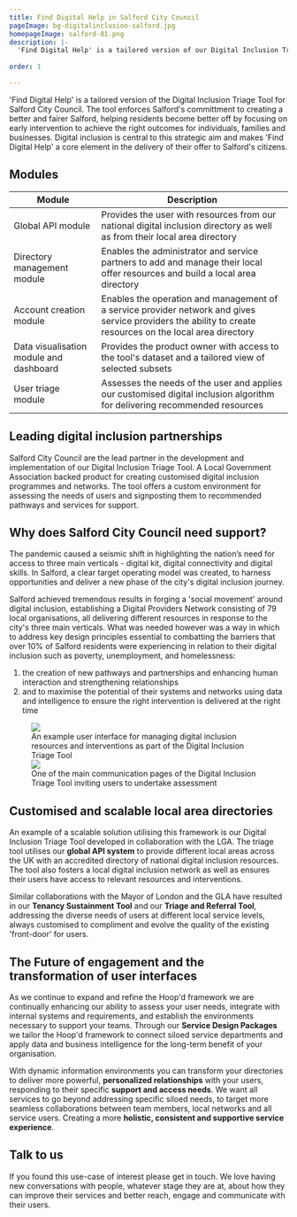 ```yaml
---
title: Find Digital Help in Salford City Council
pageImage: bg-digitalinclusion-salford.jpg
homepageImage: salford-01.png
description: |-
  'Find Digital Help' is a tailored version of our Digital Inclusion Triage Tool. The tool delivers early intervention for Salford's residents and is supporting the city in adopting a more holistic, place-based approach to digital inclusion, redefining how their local services work together. 
  
order: 1

---
```

'Find Digital Help' is a tailored version of the Digital Inclusion Triage Tool for Salford City Council. The tool enforces Salford's committment to creating a better and fairer Salford, helping residents become better off by focusing on early intervention to achieve the right outcomes for individuals, families and businesses. Digital inclusion is central to this strategic aim and makes 'Find Digital Help' a core element in the delivery of their offer to Salford's citizens.  

<section>
  <h2>Modules</h2>
  <table>
    <thead>
      <tr>
<th>Module</th>
        <th>Description</th>
      </tr>
    </thead>
    <tbody>
      <tr>
        <td>Global API module</td>
        <td>Provides the user with resources from our national digital inclusion directory as well as from their local area directory</td>
      </tr>
      <tr>
        <td>Directory management module</td>
        <td>Enables the administrator and service partners to add and manage their local offer resources and build a local area directory</td>
      </tr>
      <tr>
        <td>Account creation module</td>
        <td>Enables the operation and management of a service provider network and gives service providers the ability to create resources on the local area directory </td>
      </tr>
      <tr>
        <td>Data visualisation module and dashboard</td>
        <td>Provides the product owner with access to the tool's dataset and a tailored view of selected subsets</td>
      </tr>
      <tr>
        <td>User triage module</td>
        <td>Assesses the needs of the user and applies our customised digital inclusion algorithm for delivering recommended resources</td>
      </tr>
    </tbody>
  </table>
</section>
          
Leading digital inclusion partnerships
---------------------------------------------------------------------------------------------------------------------------------
Salford City Council are the lead partner in the development and implementation of our Digital Inclusion Triage Tool. A Local Government Association backed product for creating customised digital inclusion programmes and networks. The tool offers a custom environment for assessing the needs of users and signposting them to recommended pathways and services for support. 

Why does Salford City Council need support?
---------------------------------------------------------------------------------------------------------------------------------

The pandemic caused a seismic shift in highlighting the nation’s need for access to three main verticals - digital kit, digital connectivity and digital skills. In Salford, a clear target operating model was created, to harness opportunities and deliver a new phase of the city's digital inclusion journey. 

Salford achieved tremendous results in forging a 'social movement' around digital inclusion, establishing a Digital Providers Network consisting of 79 local organisations, all delivering different resources in response to the city's three main verticals. What was needed however was a way in which to address key design principles essential to combatting the barriers that over 10% of Salford residents were experiencing in relation to their digital inclusion such as poverty, unemployment, and homelessness:

1. the creation of new pathways and partnerships and enhancing human interaction and strengthening relationships
2. and to maximise the potential of their systems and networks using data and intelligence to ensure the right intervention is delivered at the right time

 <figure>
  <img src="{{ '/static/images/use-cases/dynamicinfoenvironments_02.png' | url }}" />
  <figcaption>
    An example user interface for managing digital inclusion resources and interventions as part of the Digital Inclusion Triage Tool
  </figcaption>
   <img src="{{ '/static/images/use-cases/dynamicinfoenvironments_01.png' | url }}" />
  <figcaption>
    One of the main communication pages of the Digital Inclusion Triage Tool inviting users to undertake assessment
  </figcaption>
</figure>

Customised and scalable local area directories
---------------------------------------------------------------------------------------------------------------------------------

An example of a scalable solution utilising this framework is our Digital Inclusion Triage Tool developed in collaboration with the LGA. The triage tool utilises our **global API system** to provide different local areas across the UK with an accredited directory of national digital inclusion resources. The tool also fosters a local digital inclusion network as well as ensures their users have access to relevant resources and interventions. 

Similar collaborations with the Mayor of London and the GLA have resulted in our **Tenancy Sustainment Tool** and our **Triage and Referral Tool**, addressing the diverse needs of users at different local service levels, always customised to compliment and evolve the quality of the existing 'front-door' for users. 

The Future of engagement and the transformation of user interfaces
---------------------------------------------------------------------------------------------------------------------------------
As we continue to expand and refine the Hoop'd framework we are continually enhancing our ability to assess your user needs, integrate with internal systems and requirements, and establish the environments necessary to support your teams. Through our **Service Design Packages** we tailor the Hoop'd framework to connect siloed service departments and apply data and business intelligence for the long-term benefit of your organisation.

With dynamic information environments you can transform your directories to deliver more powerful, **personalized relationships** with your users, responding to their specific **support and access needs**. We want all services to go beyond addressing specific siloed needs, to target more seamless collaborations between team members, local networks and all service users. Creating a more **holistic, consistent and supportive service experience**.

Talk to us
---------------------------------------------------------------------------------------------------------------------------------
If you found this use-case of interest please get in touch. We love having new conversations with people, whatever stage they are at, about how they can improve their services and better reach, engage and communicate with their users.
